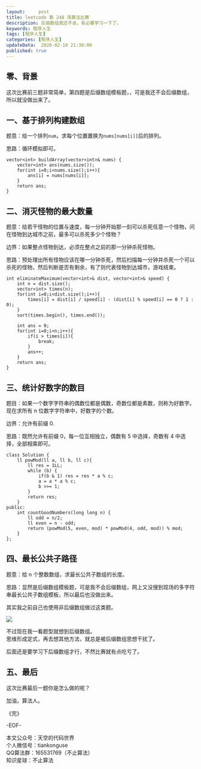 ```yaml
---   
layout:     post  
title: leetcode 第 248 场算法比赛  
description: 后缀数组我还不会，有必要学习一下了。   
keywords: 程序人生  
tags: [程序人生]    
categories: [程序人生]  
updateData:  2020-02-18 21:30:00  
published: true  
---  
```



## 零、背景  

这次比赛前三题非常简单，第四题是后缀数组模板题，，可是我还不会后缀数组，所以就没做出来了。  


## 一、基于排列构建数组  


题意：给一个排列`num`，求每个位置置换为`nums[nums[i]]`后的排列。  


思路：循环模拟即可。  


```
vector<int> buildArray(vector<int>& nums) {
    vector<int> ans(nums.size());
    for(int i=0;i<nums.size();i++){
        ans[i] = nums[nums[i]];
    }
    return ans;
}
```


## 二、消灭怪物的最大数量


题意：给若干怪物的位置与速度，每一分钟开始那一刻可以杀死任意一个怪物，问在怪物到达城市之前，最多可以杀死多少个怪物？  

边界：如果整点怪物到达，必须在整点之前的那一分钟杀死怪物。  


思路：预处理出所有怪物应该在哪一分钟杀死，然后扫描每一分钟并杀死一个可以杀死的怪物，然后判断是否有剩余，有了则代表怪物到达城市，游戏结束。  



```
int eliminateMaximum(vector<int>& dist, vector<int>& speed) {
    int n = dist.size();
    vector<int> times(n);
    for(int i=0;i<dist.size();i++){
        times[i] = dist[i] / speed[i] - (dist[i] % speed[i] == 0 ? 1 : 0);
    }
    sort(times.begin(), times.end());

    int ans = 0;
    for(int i=0;i<n;i++){
        if(i > times[i]){
            break;
        }
        ans++;
    }
    return ans;
}
```


## 三、统计好数字的数目  


题目：如果一个数字字符串的偶数位都是偶数，奇数位都是素数，则称为好数字。  
现在求所有 n 位数字字符串中，好数字的个数。  


边界：允许有前缀 0.  


思路：既然允许有前缀 0，每一位互相独立，偶数有 5 中选择，奇数有 4 中选择，全部相乘即可。  


```
class Solution {
    ll powMod(ll a, ll b, ll c){
        ll res = 1LL;
        while (b) {
            if(b & 1) res = res * a % c;
            a = a * a % c;
            b >>= 1;
        }
        return res;
    }
public:
    int countGoodNumbers(long long n) {
        ll odd = n/2;
        ll even = n - odd;
        return (powMod(5, even, mod) * powMod(4, odd, mod)) % mod;
    }
};
```


## 四、最长公共子路径  

题意：给 n 个整数数组，求最长公共子数组的长度。  


思路：显然是后缀数组模板题，可是我不会后缀数组，网上又没搜到现场的多字符串最长公共子数组模板，所以最后也没做出来。  


其实我之前自己也使用非后缀数组做过这类题。  


![](http://res.tiankonguse.com/images/2021/07/04/001.png)


不过现在我一看题型就想到后缀数组。  
思维形成定式，再去想其他方法，就总是被后缀数组思想干扰了。  


后面还是要学习下后缀数组才行，不然比赛就有点吃亏了。  


## 五、最后  


这次比赛最后一题你是怎么做的呢？  



加油，算法人。  


《完》  


-EOF-  



本文公众号：天空的代码世界  
个人微信号：tiankonguse  
QQ算法群：165531769（不止算法）  
知识星球：不止算法  


